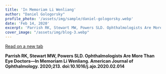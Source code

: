 ```yaml
---
title: 'In Memoriam Li Wenliang'
author: "Daniel Gologorsky"
profile_photo: '/assets/img/sample/daniel-gologorsky.webp'
date: 'Feb 14, 2020'
excerpt: 'Parrish RK, Stewart MW, Powers SLD. Ophthalmologists Are More Than Eye Doctors—In Memoriam Li Wenliang. American Journal of Ophthalmology'
cover_image: "/assets/img/blog-3.webp"
---
```


<object data="/assets/doc/memoriam.pdf" type="application/pdf"></object>

[Read on a new tab](/assets/doc/memoriam.pdf)

**Parrish RK, Stewart MW, Powers SLD. Ophthalmologists Are More Than Eye Doctors—In Memoriam Li Wenliang. American Journal of Ophthalmology. 2020;213. doi:10.1016/j.ajo.2020.02.014**
